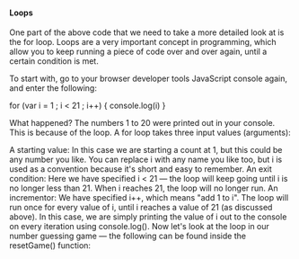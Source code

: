 

#### Loops
One part of the above code that we need to take a more detailed look at is the for loop. Loops are a very important concept in programming, which allow you to keep running a piece of code over and over again, until a certain condition is met.

To start with, go to your browser developer tools JavaScript console again, and enter the following:

  for (var i = 1 ; i < 21 ; i++) { console.log(i) }

What happened? The numbers 1 to 20 were printed out in your console. This is because of the loop. A for loop takes three input values (arguments):

A starting value: In this case we are starting a count at 1, but this could be any number you like. You can replace i with any name you like too, but i is used as a convention because it's short and easy to remember.
An exit condition: Here we have specified i < 21 — the loop will keep going until i is no longer less than 21. When i reaches 21, the loop will no longer run.
An incrementor: We have specified i++, which means "add 1 to i". The loop will run once for every value of i, until i reaches a value of 21 (as discussed above). In this case, we are simply printing the value of i out to the console on every iteration using console.log().
Now let's look at the loop in our number guessing game — the following can be found inside the resetGame() function:

